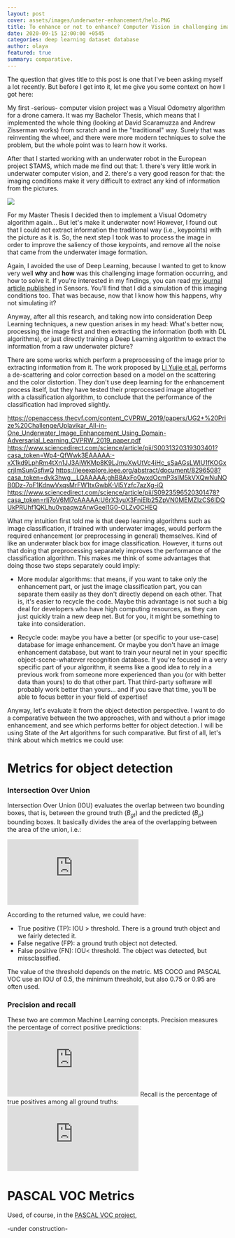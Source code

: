 ```yaml
---
layout: post
cover: assets/images/underwater-enhancement/helo.PNG
title: To enhance or not to enhance? Computer Vision in challenging imaging conditions
date: 2020-09-15 12:00:00 +0545
categories: deep learning dataset database
author: olaya
featured: true
summary: comparative.
---
```


The question that gives title to this post is one that I've been asking myself a lot recently.
But before I get into it, let me give you some context on how I got here:

My first -serious- computer vision project was a Visual Odometry algorithm for a drone camera.
It was my Bachelor Thesis, which means that I implemented the whole thing (looking at David Scaramuzza and Andrew Zisserman works) from scratch and in the "traditional" way. Surely that was reinventing the wheel, and there were more modern techniques to solve the problem, but the whole point was to learn how it works.

After that I started working with an underwater robot in the European project STAMS, which made me find out that: 1. there's very little work in underwater computer vision, and 2. there's a very good reason for that: the imaging conditions make it very difficult to extract any kind of information from the pictures.

![](https://media1.tenor.com/images/bba8fcb26bf3ff32fd1125c175b8268d/tenor.gif)

For my Master Thesis I decided then to implement a Visual Odometry algorithm again... But let's make it underwater now!
However, I found out that I could not extract information the traditional way (i.e., keypoints) with the picture as it is. So, the next step I took was to process the image in order to improve the saliency of those keypoints, and remove all the noise that came from the underwater image formation.

Again, I avoided the use of Deep Learning, because I wanted to get to know very well **why** and **how** was this challenging image formation occurring, and how to solve it. If you're interested in my findings, you can read [my journal article published](https://doi.org/10.3390/s19245497) in Sensors. You'll find that I did a simulation of this imaging conditions too. That was because, now that I know how this happens, why not simulating it?



Anyway, after all this research, and taking now into consideration Deep Learning techniques, a new question arises in my head: What's better now, processing the image first and then extracting the information (both with DL algorithms), or just directly training a Deep Learning algorithm to extract the information from a raw underwater picture?

There are some works which perform a preprocessing of the image prior to extracting information from it.
The work proposed by [Li Yujie et al.](https://doi.org/10.1016/j.compeleceng.2016.08.008) performs a de-scattering and color correction based on a model on the scattering and the color distortion. They don't use deep learning for the enhancement process itself, but they have tested their preprocessed image altogether with a classification algorithm, to conclude that the performance of the classification had improved slightly.

https://openaccess.thecvf.com/content_CVPRW_2019/papers/UG2+%20Prize%20Challenge/Uplavikar_All-in-One_Underwater_Image_Enhancement_Using_Domain-Adversarial_Learning_CVPRW_2019_paper.pdf
https://www.sciencedirect.com/science/article/pii/S0031320319303401?casa_token=Wp4-QfWwk3EAAAAA:-xX1kd9LphRm4tXn1JJ3AiWKMp8K9LJmuXwUtVc4iHc_sSaAGsLWlU1fKOGxcrjImSunGsfiwQ
https://ieeexplore.ieee.org/abstract/document/8296508?casa_token=dvk3hwg__LQAAAAA:ghB8AxFo0wxdOcmP3sIM5kVXQwNuNOB0Dz-7oF1KdnwVxqsMrFW1txGwbK-Vl5Yzfc7azXg-iQ
https://www.sciencedirect.com/science/article/pii/S0923596520301478?casa_token=rlj7oV6Ml7cAAAAA:U6rX3yuX3FniElb25ZpVN0MEMZIzCS6lDQUkPRUhf1QKLhu0vpaqwzArwGeel1G0-OLZv0CHEQ

What my intuition first told me is that deep learning algorithms such as image classification, if trained with underwater images, would perform the required enhancement (or preprocessing in general) themselves. Kind of like an underwater black box for image classification.
However, it turns out that doing that preprocessing separately improves the performance of the classification algorithm. This makes me think of some advantages that doing those two steps separately could imply:

  - More modular algorithms: that means, if you want to take only the enhancement part, or just the image classification part, you can separate them easily as they don't directly depend on each other. That is, it's easier to recycle the code. Maybe this advantage is not such a big deal for developers who have high computing resources, as they can just quickly train a new deep net. But for you, it might be something to take into consideration.

  - Recycle code: maybe you have a better (or specific to your use-case) database for image enhancement. Or maybe you don't have an image enhancement database, but want to train your neural net in your specific object-scene-whatever recognition database. If you're focused in a very specific part of your algorithm, it seems like a good idea to rely in a previous work from someone more experienced than you (or with better data than yours) to do that other part. That third-party software will probably work better than yours... and if you save that time, you'll be able to focus better in your field of expertise!

Anyway, let's evaluate it from the object detection perspective. I want to do a comparative between the two approaches, with and without a prior image enhancement, and see which performs better for object detection. I will be using State of the Art algorithms for such comparative.
But first of all, let's think about which metrics we could use:

# Metrics for object detection

### Intersection Over Union
Intersection Over Union (IOU) evaluates the overlap between two bounding boxes, that is, between the ground truth ($B_{gt}$) and the predicted ($B_{p}$) bounding boxes.
It basically divides the area of the overlapping between the area of the union, i.e.:

![IOU](http://www.sciweavers.org/tex2img.php?eq=IOU%20%3D%20%5Cfrac%7Barea%28B_%7Bgt%7D%20%5Cbigcap%20B_%7Bp%7D%29%7D%7Barea%28B_%7Bgt%7D%20%5Cbigcup%20B_%7Bp%7D%29%7D%20&bc=Transparent&fc=Black&im=jpg&fs=12&ff=arev&edit=0)

According to the returned value, we could have:

- True positive  (TP): IOU > threshold. There is a ground truth object and we fairly detected it.
- False negative (FP): a ground truth object not detected.
- False positive (FN): IOU< threshold. The object was detected, but missclassified.

The value of the threshold depends on the metric. MS COCO and PASCAL VOC use an IOU of 0.5, the minimum threshold, but also 0.75 or 0.95 are often used.

### Precision and recall
These two are common Machine Learning concepts.
Precision measures the percentage of correct positive predictions:
![precision](http://www.sciweavers.org/tex2img.php?eq=Precision%20%3D%20%5Cfrac%7BTP%7D%7BTP%2BFP%7D&bc=Transparent&fc=Black&im=png&fs=12&ff=arev&edit=0)
Recall is the percentage of  true positives among all ground truths:
![recall](http://www.sciweavers.org/tex2img.php?eq=Recall%20%3D%20%5Cfrac%7BTP%7D%7BTP%2BFN%7D&bc=Transparent&fc=Black&im=png&fs=12&ff=arev&edit=0)


# PASCAL VOC Metrics

Used, of course, in the [PASCAL VOC project](http://host.robots.ox.ac.uk:8080/pascal/VOC/index.html),



-under construction-
